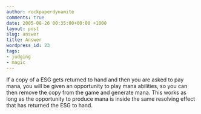 ```yaml
---
author: rockpaperdynamite
comments: true
date: 2005-08-26 00:35:00+00:00 +1000
layout: post
slug: answer
title: Answer
wordpress_id: 23
tags:
- judging
- magic
---
```


If a copy of a ESG gets returned to hand and then you are asked to pay mana, you will be given an opportunity to play mana abilities, so you can then remove the copy from the game and generate mana.  This works as long as the opportunity to produce mana is inside the same resolving effect that has returned the ESG to hand.




